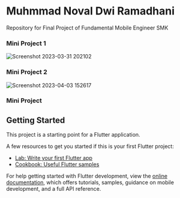 # Muhmmad Noval Dwi Ramadhani
Repository for Final Project of Fundamental Mobile Engineer SMK
### Mini Project 1
![Screenshot 2023-03-31 202102](https://user-images.githubusercontent.com/91823182/229132909-0b8c0d19-20e4-4eba-b5e3-8c1fbdfe58a3.png)
### Mini Project 2
![Screenshot 2023-04-03 152617](https://user-images.githubusercontent.com/91823182/229454100-183022e0-6f8a-42a2-99ed-7039c5df5c84.png)
### Mini Project 

## Getting Started

This project is a starting point for a Flutter application.

A few resources to get you started if this is your first Flutter project:

- [Lab: Write your first Flutter app](https://docs.flutter.dev/get-started/codelab)
- [Cookbook: Useful Flutter samples](https://docs.flutter.dev/cookbook)

For help getting started with Flutter development, view the
[online documentation](https://docs.flutter.dev/), which offers tutorials,
samples, guidance on mobile development, and a full API reference.